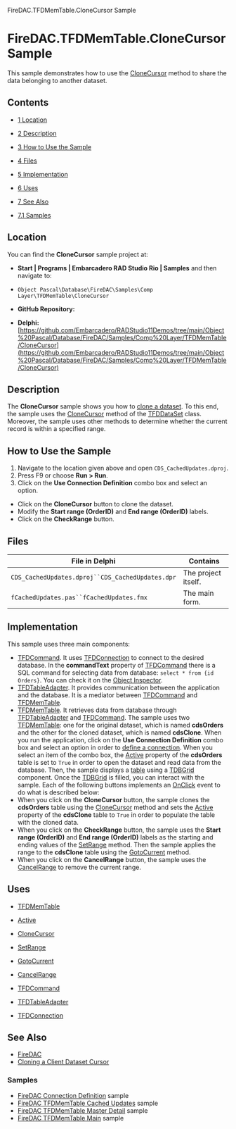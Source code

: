 FireDAC.TFDMemTable.CloneCursor Sample[]()
# FireDAC.TFDMemTable.CloneCursor Sample 


This sample demonstrates how to use the [CloneCursor](http://docwiki.embarcadero.com/Libraries/en/FireDAC.Comp.DataSet.TFDDataSet.CloneCursor) method to share the data belonging to another dataset.
## Contents



* [1 Location](#Location)
* [2 Description](#Description)
* [3 How to Use the Sample](#How_to_Use_the_Sample)
* [4 Files](#Files)
* [5 Implementation](#Implementation)
* [6 Uses](#Uses)
* [7 See Also](#See_Also)

* [7.1 Samples](#Samples)


## Location 

You can find the **CloneCursor** sample project at:
* **Start | Programs | Embarcadero RAD Studio Rio | Samples** and then navigate to:

* `Object Pascal\Database\FireDAC\Samples\Comp Layer\TFDMemTable\CloneCursor`

* **GitHub Repository:**

* **Delphi:**[https://github.com/Embarcadero/RADStudio11Demos/tree/main/Object%20Pascal/Database/FireDAC/Samples/Comp%20Layer/TFDMemTable/CloneCursor](https://github.com/Embarcadero/RADStudio11Demos/tree/main/Object%20Pascal/Database/FireDAC/Samples/Comp%20Layer/TFDMemTable/CloneCursor)

## Description 

The **CloneCursor** sample shows you how to [clone a dataset](http://docwiki.embarcadero.com/RADStudio/en/Cloning_a_Client_Dataset_Cursor). To this end, the sample uses the [CloneCursor](http://docwiki.embarcadero.com/Libraries/en/FireDAC.Comp.DataSet.TFDDataSet.CloneCursor) method of the [TFDDataSet](http://docwiki.embarcadero.com/Libraries/en/FireDAC.Comp.DataSet.TFDDataSet) class. Moreover, the sample uses other methods to determine whether the current record is within a specified range.
## How to Use the Sample 


1.  Navigate to the location given above and open `CDS_CachedUpdates.dproj`.
2.  Press F9 or choose **Run > Run**.
3.  Click on the **Use Connection Definition** combo box and select an option.

*  Click on the **CloneCursor** button to clone the dataset.
*  Modify the **Start range (OrderID)** and **End range (OrderID)** labels.
*  Click on the **CheckRange** button.

## Files 



| File in Delphi                                   | Contains            |
| ------------------------------------------------ | ------------------- |
| `CDS_CachedUpdates.dproj``CDS_CachedUpdates.dpr` | The project itself. |
| `fCachedUpdates.pas``fCachedUpdates.fmx`         | The main form.      |


## Implementation 

This sample uses three main components:
* [TFDCommand](http://docwiki.embarcadero.com/Libraries/en/FireDAC.Comp.Client.TFDCommand). It uses [TFDConnection](http://docwiki.embarcadero.com/Libraries/en/FireDAC.Comp.Client.TFDConnection) to connect to the desired database. In the **commandText** property of [TFDCommand](http://docwiki.embarcadero.com/Libraries/en/FireDAC.Comp.Client.TFDCommand) there is a SQL command for selecting data from database: `select * from {id Orders}`. You can check it on the [Object Inspector](http://docwiki.embarcadero.com/RADStudio/en/Object_Inspector).
* [TFDTableAdapter](http://docwiki.embarcadero.com/Libraries/en/FireDAC.Comp.Client.TFDTableAdapter). It provides communication between the application and the database. It is a mediator between [TFDCommand](http://docwiki.embarcadero.com/Libraries/en/FireDAC.Comp.Client.TFDCommand) and [TFDMemTable](http://docwiki.embarcadero.com/Libraries/en/FireDAC.Comp.Client.TFDMemTable).
* [TFDMemTable](http://docwiki.embarcadero.com/Libraries/en/FireDAC.Comp.Client.TFDMemTable). It retrieves data from database through [TFDTableAdapter](http://docwiki.embarcadero.com/Libraries/en/FireDAC.Comp.Client.TFDTableAdapter) and [TFDCommand](http://docwiki.embarcadero.com/Libraries/en/FireDAC.Comp.Client.TFDCommand). The sample uses two [TFDMemTable](http://docwiki.embarcadero.com/Libraries/en/FireDAC.Comp.Client.TFDMemTable): one for the original dataset, which is named **cdsOrders** and the other for the cloned dataset, which is named **cdsClone**.
When you run the application, click on the **Use Connection Definition** combo box and select an option in order to [define a connection](http://docwiki.embarcadero.com/RADStudio/en/Defining_Connection_(FireDAC)). When you select an item of the combo box, the [Active](http://docwiki.embarcadero.com/Libraries/en/FireDAC.Comp.Client.TFDMemTable.Active) property of the **cdsOrders** table is set to `True` in order to open the dataset and read data from the database. Then, the sample displays a [table](http://docwiki.embarcadero.com/Libraries/en/FireDAC.Comp.Client.TFDMemTable) using a [TDBGrid](http://docwiki.embarcadero.com/Libraries/en/Vcl.DBGrids.TDBGrid) component. Once the [TDBGrid](http://docwiki.embarcadero.com/Libraries/en/Vcl.DBGrids.TDBGrid) is filled, you can interact with the sample. Each of the following buttons implements an [OnClick](http://docwiki.embarcadero.com/Libraries/en/Vcl.StdCtrls.TButton.OnClick) event to do what is described below:
*  When you click on the **CloneCursor** button, the sample clones the **cdsOrders** table using the [CloneCursor](http://docwiki.embarcadero.com/Libraries/en/FireDAC.Comp.DataSet.TFDDataSet.CloneCursor) method and sets the [Active](http://docwiki.embarcadero.com/Libraries/en/FireDAC.Comp.Client.TFDMemTable.Active) property of the **cdsClone** table to `True` in order to populate the table with the cloned data.
*  When you click on the **CheckRange** button, the sample uses the **Start range (OrderID)** and **End range (OrderID)** labels as the starting and ending values of the [SetRange](http://docwiki.embarcadero.com/Libraries/en/FireDAC.Comp.DataSet.TFDDataSet.SetRange) method. Then the sample applies the range to the **cdsClone** table using the [GotoCurrent](http://docwiki.embarcadero.com/Libraries/en/FireDAC.Comp.DataSet.TFDDataSet.GotoCurrent) method.
*  When you click on the **CancelRange** button, the sample uses the [CancelRange](http://docwiki.embarcadero.com/Libraries/en/FireDAC.Comp.DataSet.TFDDataSet.CancelRange) to remove the current range.

## Uses 


* [TFDMemTable](http://docwiki.embarcadero.com/Libraries/en/FireDAC.Comp.Client.TFDMemTable)

* [Active](http://docwiki.embarcadero.com/Libraries/en/FireDAC.Comp.Client.TFDMemTable.Active)
* [CloneCursor](http://docwiki.embarcadero.com/Libraries/en/FireDAC.Comp.DataSet.TFDDataSet.CloneCursor)
* [SetRange](http://docwiki.embarcadero.com/Libraries/en/FireDAC.Comp.DataSet.TFDDataSet.SetRange)
* [GotoCurrent](http://docwiki.embarcadero.com/Libraries/en/FireDAC.Comp.DataSet.TFDDataSet.GotoCurrent)
* [CancelRange](http://docwiki.embarcadero.com/Libraries/en/FireDAC.Comp.DataSet.TFDDataSet.CancelRange)

* [TFDCommand](http://docwiki.embarcadero.com/Libraries/en/FireDAC.Comp.Client.TFDCommand)
* [TFDTableAdapter](http://docwiki.embarcadero.com/Libraries/en/FireDAC.Comp.Client.TFDTableAdapter)
* [TFDConnection](http://docwiki.embarcadero.com/Libraries/en/FireDAC.Comp.Client.TFDConnection)

## See Also 


* [FireDAC](http://docwiki.embarcadero.com/RADStudio/en/FireDAC)
* [Cloning a Client Dataset Cursor](http://docwiki.embarcadero.com/RADStudio/en/Cloning_a_Client_Dataset_Cursor)

### Samples 


* [FireDAC Connection Definition](http://docwiki.embarcadero.com/CodeExamples/en/FireDAC.ConnectionDefs_Sample) sample
* [FireDAC TFDMemTable Cached Updates](http://docwiki.embarcadero.com/CodeExamples/en/FireDAC.TFDMemTable.CachedUpdates_Sample) sample
* [FireDAC TFDMemTable Master Detail](http://docwiki.embarcadero.com/CodeExamples/en/FireDAC.TFDMemTable.MasterDetail_Sample) sample
* [FireDAC TFDMemTable Main](http://docwiki.embarcadero.com/CodeExamples/en/FireDAC.TFDMemTable.Main_Sample) sample





